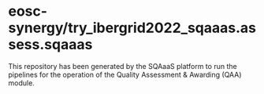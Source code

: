 # eosc-synergy/try_ibergrid2022_sqaaas.assess.sqaaas
This repository has been generated by the SQAaaS platform to run the pipelines
for the operation of the
Quality Assessment & Awarding (QAA)
module.